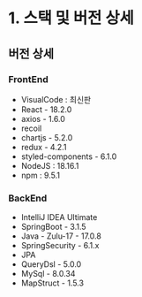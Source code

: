 # 1. 스택 및 버전 상세

## 버전 상세

### FrontEnd

- VisualCode : 최신판
- React - 18.2.0
- axios - 1.6.0
- recoil
- chartjs - 5.2.0
- redux - 4.2.1
- styled-components - 6.1.0
- NodeJS : 18.16.1
- npm : 9.5.1

### BackEnd

- IntelliJ IDEA Ultimate
- SpringBoot - 3.1.5
- Java - Zulu-17 - 17.0.8
- SpringSecurity - 6.1.x
- JPA
- QueryDsl - 5.0.0
- MySql - 8.0.34
- MapStruct - 1.5.3